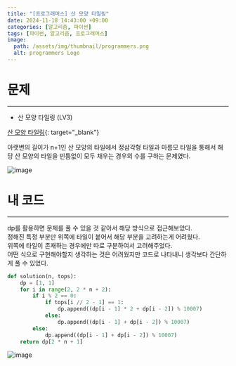 ```yaml
---
title: "[프로그래머스] 산 모양 타일링"
date: 2024-11-18 14:43:00 +09:00
categories: [알고리즘, 파이썬]
tags: [파이썬, 알고리즘, 프로그래머스]
image:
  path: /assets/img/thumbnail/programmers.png
  alt: programmers Logo
---
```

# 문제
---
- 산 모양 타일링 (LV3)

[산 모양 타일링](https://school.programmers.co.kr/learn/courses/30/lessons/258705){: target="_blank"}

아랫변의 길이가 n+1인 산 모양의 타일에서 정삼각형 타일과 마름모 타일을 통해서 해당 산 모양의 타일을 빈틈없이 모두 채우는 경우의 수를 구하는 문제였다.    

![image](https://github.com/user-attachments/assets/da05c985-95d2-492d-98ec-027f5c41525f)

# 내 코드
---
dp를 활용하면 문제를 풀 수 있을 것 같아서 해당 방식으로 접근해보았다.   
정해진 특정 부분만 위쪽에 타일이 붙어서 해당 부분을 고려하는게 어려웠다.   
위쪽에 타일이 존재하는 경우에만 따로 구분하여서 고려해주었다.   
어떤 식으로 구현해야할지 생각하는 것은 어려웠지만 코드로 나타내니 생각보다 간단하게 풀 수 있었다.   

```python
def solution(n, tops):
    dp = [1, 1]
    for i in range(2, 2 * n + 2):
        if i % 2 == 0:
            if tops[i // 2 - 1] == 1:
                dp.append((dp[i - 1] * 2 + dp[i - 2]) % 10007)
            else:
                dp.append((dp[i - 1] + dp[i - 2]) % 10007)
        else:
            dp.append((dp[i - 1] + dp[i - 2]) % 10007)
    return dp[2 * n + 1]
```

![image](https://github.com/user-attachments/assets/1c143d2b-087f-4d7a-8db7-d02357134b08)


